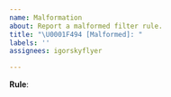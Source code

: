 ```yaml
---
name: Malformation
about: Report a malformed filter rule.
title: "\U0001F494 [Malformed]: "
labels: ''
assignees: igorskyflyer

---
```


**Rule**:
